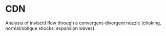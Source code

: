 # CDN
Analysis of inviscid flow through a convergent-divergent nozzle (choking, normal/oblique shocks, expansion waves)
